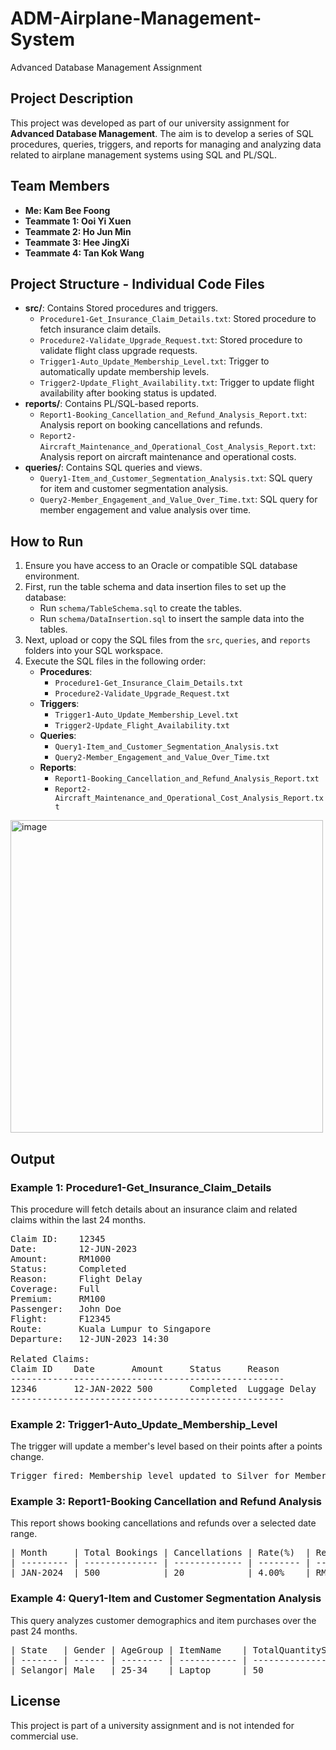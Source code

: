 # ADM-Airplane-Management-System
Advanced Database Management Assignment

<h2>Project Description</h2>
<p>This project was developed as part of our university assignment for <strong>Advanced Database Management</strong>. The aim is to develop a series of SQL procedures, queries, triggers, and reports for managing and analyzing data related to airplane management systems using SQL and PL/SQL.</p>

<h2>Team Members</h2>
<ul>
  <li><strong>Me: Kam Bee Foong</strong>
  <li><strong>Teammate 1: Ooi Yi Xuen</strong>
  <li><strong>Teammate 2: Ho Jun Min</strong>
  <li><strong>Teammate 3: Hee JingXi</strong>
  <li><strong>Teammate 4: Tan Kok Wang</strong>
</ul>

<h2>Project Structure - Individual Code Files</h2>
<ul>
  <li><strong>src/</strong>: Contains Stored procedures and triggers.
    <ul>
      <li><code>Procedure1-Get_Insurance_Claim_Details.txt</code>: Stored procedure to fetch insurance claim details.</li>
      <li><code>Procedure2-Validate_Upgrade_Request.txt</code>: Stored procedure to validate flight class upgrade requests.</li>
      <li><code>Trigger1-Auto_Update_Membership_Level.txt</code>: Trigger to automatically update membership levels.</li>
      <li><code>Trigger2-Update_Flight_Availability.txt</code>: Trigger to update flight availability after booking status is updated.</li>
    </ul>
  </li>
  <li><strong>reports/</strong>: Contains PL/SQL-based reports.
    <ul>
      <li><code>Report1-Booking_Cancellation_and_Refund_Analysis_Report.txt</code>: Analysis report on booking cancellations and refunds.</li>
      <li><code>Report2-Aircraft_Maintenance_and_Operational_Cost_Analysis_Report.txt</code>: Analysis report on aircraft maintenance and operational costs.</li>
    </ul>
  </li>
  <li><strong>queries/</strong>: Contains SQL queries and views.
    <ul>
      <li><code>Query1-Item_and_Customer_Segmentation_Analysis.txt</code>: SQL query for item and customer segmentation analysis.</li>
      <li><code>Query2-Member_Engagement_and_Value_Over_Time.txt</code>: SQL query for member engagement and value analysis over time.</li>
    </ul>
  </li>
</ul>

<h2>How to Run</h2>
<ol>
  <li>Ensure you have access to an Oracle or compatible SQL database environment.</li>
  <li>First, run the table schema and data insertion files to set up the database:
    <ul>
      <li>Run <code>schema/TableSchema.sql</code> to create the tables.</li>
      <li>Run <code>schema/DataInsertion.sql</code> to insert the sample data into the tables.</li>
    </ul>
  </li>
  <li>Next, upload or copy the SQL files from the <code>src</code>, <code>queries</code>, and <code>reports</code> folders into your SQL workspace.</li>
  <li>Execute the SQL files in the following order:
    <ul>
      <li><strong>Procedures</strong>: 
        <ul>
          <li><code>Procedure1-Get_Insurance_Claim_Details.txt</code></li>
          <li><code>Procedure2-Validate_Upgrade_Request.txt</code></li>
        </ul>
      </li>
      <li><strong>Triggers</strong>: 
        <ul>
          <li><code>Trigger1-Auto_Update_Membership_Level.txt</code></li>
          <li><code>Trigger2-Update_Flight_Availability.txt</code></li>
        </ul>
      </li>
      <li><strong>Queries</strong>:
        <ul>
          <li><code>Query1-Item_and_Customer_Segmentation_Analysis.txt</code></li>
          <li><code>Query2-Member_Engagement_and_Value_Over_Time.txt</code></li>
        </ul>
      </li>
      <li><strong>Reports</strong>:
        <ul>
          <li><code>Report1-Booking_Cancellation_and_Refund_Analysis_Report.txt</code></li>
          <li><code>Report2-Aircraft_Maintenance_and_Operational_Cost_Analysis_Report.txt</code></li>
        </ul>
      </li>
    </ul>
  </li>
</ol>

<img src="https://github.com/user-attachments/assets/31ca1441-6d3d-4d0f-867c-5c9e7edf5b69" alt="image" width="500"/>



<h2>Output</h2>










<h3>Example 1: Procedure1-Get_Insurance_Claim_Details</h3>
<p>This procedure will fetch details about an insurance claim and related claims within the last 24 months.</p>

<pre>
Claim ID:    12345
Date:        12-JUN-2023
Amount:      RM1000
Status:      Completed
Reason:      Flight Delay
Coverage:    Full
Premium:     RM100
Passenger:   John Doe
Flight:      F12345
Route:       Kuala Lumpur to Singapore
Departure:   12-JUN-2023 14:30

Related Claims:
Claim ID    Date       Amount     Status     Reason
----------------------------------------------------
12346       12-JAN-2022 500       Completed  Luggage Delay
----------------------------------------------------
</pre>

<h3>Example 2: Trigger1-Auto_Update_Membership_Level</h3>
<p>The trigger will update a member's level based on their points after a points change.</p>

<pre>
Trigger fired: Membership level updated to Silver for Member ID: MEM12345.
</pre>

<h3>Example 3: Report1-Booking Cancellation and Refund Analysis</h3>
<p>This report shows booking cancellations and refunds over a selected date range.</p>

<pre>
| Month     | Total Bookings | Cancellations | Rate(%)  | Refund Amount | Trend  |
| --------- | -------------- | ------------- | -------- | ------------- | ------ |
| JAN-2024  | 500            | 20            | 4.00%    | RM 5000.00    | +2%    |
</pre>

<h3>Example 4: Query1-Item and Customer Segmentation Analysis</h3>
<p>This query analyzes customer demographics and item purchases over the past 24 months.</p>

<pre>
| State   | Gender | AgeGroup | ItemName    | TotalQuantitySold | TotalRevenue |
| ------- | ------ | -------- | ----------- | ----------------- | ------------ |
| Selangor| Male   | 25-34    | Laptop      | 50                | RM 100,000   |
</pre>

<h2>License</h2>
<p>This project is part of a university assignment and is not intended for commercial use.</p>
